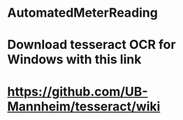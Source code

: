 # AutomatedMeterReading
#
# Download tesseract OCR for Windows with this link
# https://github.com/UB-Mannheim/tesseract/wiki
